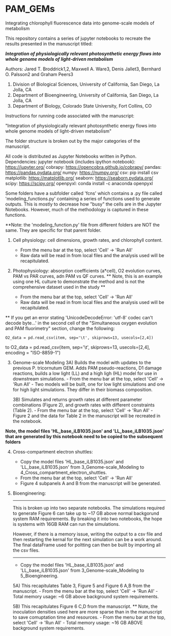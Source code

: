 # PAM_GEMs
Integrating chlorophyll fluorescence data into genome-scale models of metabolism

This repository contains a series of jupyter notebooks to recreate the results presented in the manuscript titled:

**_Integration of physiologically relevant photosynthetic energy flows into whole genome models of light-driven metabolism_**

Authors: Jared T. Broddrick1,2, Maxwell A. Ware3, Denis Jallet3, Bernhard O. Palsson2 and Graham Peers3
1. Division of Biological Sciences, University of California, San Diego, La Jolla, CA
2. Department of Bioengineering, University of California, San Diego, La Jolla, CA
3. Department of Biology, Colorado State University, Fort Collins, CO

Instructions for running code associated with the manuscript:

"Integration of physiologically relevant photosynthetic energy flows into whole genome models of light-driven metabolism"

The folder structure is broken out by the major categories of the manuscript.

All code is distributed as Jupyter Notebooks written in Python.
Dependencies:
jupyter notebook (includes ipython notebook): 
	https://jupyter.org/
cobrapy: 
	https://opencobra.github.io/cobrapy/
pandas: 
	https://pandas.pydata.org/
numpy: 
	https://numpy.org/
csv: 
	pip install csv
matplotlib:
	https://matplotlib.org/
seaborn:
	https://seaborn.pydata.org/
scipy:
	https://scipy.org/
openpyxl:
	conda install -c anaconda openpyxl

Some folders have a subfolder called 'fcns' which contains a .py file called 'modeling_functions.py' containing a series of functions used to generate outputs. This is mostly to decrease how "busy" the cells are in the Jupyter Notebooks. However, much of the methodology is captured in these functions.

**Note: the 'modeling_function.py' file from different folders are NOT the same. They are specific for that parent folder. 

1) Cell physiology: cell dimensions, growth rates, and chlorophyll content.
	- From the menu bar at the top, select 'Cell' -> 'Run All' 
	- Raw data will be read in from local files and the analysis used will be recapitulated.

2) Photophysiology: absorption coefficients (a*cell), O2 evolution curves, PAM vs PAR curves, adn PAM vs QF curves. 
** Note, this is an example using one HL culture to demonstrate the method and is not the comprehensive dataset used in the study **
	- From the menu bar at the top, select 'Cell' -> 'Run All' 
	- Raw data will be read in from local files and the analysis used will be recapitulated.

** If you get an error stating 'UnicodeDecodeError: 'utf-8' codec can't decode byte...' in the second cell of the "Simultaneous oxygen evolution and PAM fluorimetry" section, change the following:

	O2_data = pd.read_csv(item, sep='\t', skiprows=13, usecols=[2,4])
to
	O2_data = pd.read_csv(item, sep='\t', skiprows=13, usecols=[2,4], encoding = "ISO-8859-1")
	

3) Genome-scale Modeling
	3A) Builds the model with updates to the previous P. tricornutum GEM. Adds PAM pseudo-reactions, D1 damage
	reactions, builds a low light (LL) and a high ligh (HL) model for use in downstream simulations.
 		- From the menu bar at the top, select 'Cell' -> 'Run All'
		- Two models will be built, one for low light simulations and one for high light simulations. 
		They differ in their biomass composition.

	3B) Simulates and returns growth rates at different parameter combinations (Figure 2), and growth rates with 
	different constraints (Table 2).
		- From the menu bar at the top, select 'Cell' -> 'Run All'
		- Figure 2 and the data for Table 2 in the manuscript will be recreated in the notebook.

**Note, the model files 'HL_base_iLB1035.json' and 'LL_base_iLB1035.json' that are generated by this notebook need to be copied to the subsequent folders**

4) Cross-compartment electron shuttles: 
	- Copy the model files 'HL_base_iLB1035.json' and 'LL_base_iLB1035.json' from 3_Genome-scale_Modeling to 4_Cross_compartment_electron_shuttles.
	- From the menu bar at the top, select 'Cell' -> 'Run All'
	- Figure 4 subpanels A and B from the manuscript will be generated.

5) Bioengineering: 
	****
	This is broken up into two separate notebooks. The simulations required to generate Figure 6 can take up to ~17 GB above normal backgorund system RAM requirements. By breaking it into two notebooks, the hope is systems with 16GB RAM can run the simulations.

	However, if there is a memory issue, writing the output to a csv file and then restarting the kernal for the next simulation can be a work around. The final dataFrame used for poltting can then be built by importing all the csv files.
	****
	- Copy the model files 'HL_base_iLB1035.json' and 'LL_base_iLB1035.json' from 3_Genome-scale_Modeling to 5_Bioengineering.
	
	5A) This recapitulates Table 3, Figure 5 and Figure 6 A,B from the manuscript.
		- From the menu bar at the top, select 'Cell' -> 'Run All'
		- Total memory usage: ~6 GB above background system requirements.

	5B) This recapitulates Figure 6 C,D from the manuscript.
	** Note, the inoculation densities used here are more sparse than in the manuscript to save comuptation time and resources.
		- From the menu bar at the top, select 'Cell' -> 'Run All'
		- Total memory usage: ~16 GB ABOVE background system requirements.

